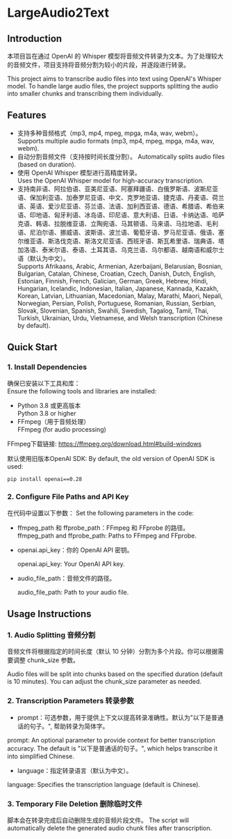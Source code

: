 # LargeAudio2Text

## Introduction
本项目旨在通过 OpenAI 的 Whisper 模型将音频文件转录为文本。为了处理较大的音频文件，项目支持将音频分割为较小的片段，并逐段进行转录。

This project aims to transcribe audio files into text using OpenAI's Whisper model. To handle large audio files, the project supports splitting the audio into smaller chunks and transcribing them individually.

## Features  
- 支持多种音频格式（mp3, mp4, mpeg, mpga, m4a, wav, webm）。  
  Supports multiple audio formats (mp3, mp4, mpeg, mpga, m4a, wav, webm).  
- 自动分割音频文件（支持按时间长度分割）。
  Automatically splits audio files (based on duration).  
- 使用 OpenAI Whisper 模型进行高精度转录。  
  Uses the OpenAI Whisper model for high-accuracy transcription.  
- 支持南非语、阿拉伯语、亚美尼亚语、阿塞拜疆语、白俄罗斯语、波斯尼亚语、保加利亚语、加泰罗尼亚语、中文、克罗地亚语、捷克语、丹麦语、荷兰语、英语、爱沙尼亚语、芬兰语、法语、加利西亚语、德语、希腊语、希伯来语、印地语、匈牙利语、冰岛语、印尼语、意大利语、日语、卡纳达语、哈萨克语、韩语、拉脱维亚语、立陶宛语、马其顿语、马来语、马拉地语、毛利语、尼泊尔语、挪威语、波斯语、波兰语、葡萄牙语、罗马尼亚语、俄语、塞尔维亚语、斯洛伐克语、斯洛文尼亚语、西班牙语、斯瓦希里语、瑞典语、塔加洛语、泰米尔语、泰语、土耳其语、乌克兰语、乌尔都语、越南语和威尔士语（默认为中文）。  
  Supports Afrikaans, Arabic, Armenian, Azerbaijani, Belarusian, Bosnian, Bulgarian, Catalan, Chinese, Croatian, Czech, Danish, Dutch, English, Estonian, Finnish, French, Galician, German, Greek, Hebrew, Hindi, Hungarian, Icelandic, Indonesian, Italian, Japanese, Kannada, Kazakh, Korean, Latvian, Lithuanian, Macedonian, Malay, Marathi, Maori, Nepali, Norwegian, Persian, Polish, Portuguese, Romanian, Russian, Serbian, Slovak, Slovenian, Spanish, Swahili, Swedish, Tagalog, Tamil, Thai, Turkish, Ukrainian, Urdu, Vietnamese, and Welsh transcription (Chinese by default).

## Quick Start

### 1. Install Dependencies  
确保已安装以下工具和库：  
Ensure the following tools and libraries are installed:  
- Python 3.8 或更高版本  
  Python 3.8 or higher  
- FFmpeg（用于音频处理）  
  FFmpeg (for audio processing) 

FFmpeg下载链接: https://ffmpeg.org/download.html#build-windows

默认使用旧版本OpenAI SDK:
By default, the old version of OpenAI SDK is used:
```bash
pip install openai==0.28
```

### 2. Configure File Paths and API Key
在代码中设置以下参数：
Set the following parameters in the code:

- ffmpeg_path 和 ffprobe_path：FFmpeg 和 FFprobe 的路径。
  ffmpeg_path and ffprobe_path: Paths to FFmpeg and FFprobe.
- openai.api_key：你的 OpenAI API 密钥。

  openai.api_key: Your OpenAI API key.
- audio_file_path：音频文件的路径。

  audio_file_path: Path to your audio file.

## Usage Instructions
### 1. Audio Splitting 音频分割
音频文件将根据指定的时间长度（默认 10 分钟）分割为多个片段。你可以根据需要调整 chunk_size 参数。

Audio files will be split into chunks based on the specified duration (default is 10 minutes). You can adjust the chunk_size parameter as needed.

### 2. Transcription Parameters 转录参数

- prompt：可选参数，用于提供上下文以提高转录准确性。默认为"以下是普通话的句子。", 帮助转录为简体字。

prompt: An optional parameter to provide context for better transcription accuracy. The default is "以下是普通话的句子。", which helps transcribe it into simplified Chinese.

- language：指定转录语言（默认为中文）。

language: Specifies the transcription language (default is Chinese).

### 3. Temporary File Deletion 删除临时文件
脚本会在转录完成后自动删除生成的音频片段文件。
The script will automatically delete the generated audio chunk files after transcription.